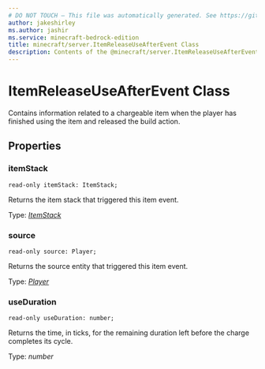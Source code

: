 ```yaml
---
# DO NOT TOUCH — This file was automatically generated. See https://github.com/mojang/minecraftapidocsgenerator to modify descriptions, examples, etc.
author: jakeshirley
ms.author: jashir
ms.service: minecraft-bedrock-edition
title: minecraft/server.ItemReleaseUseAfterEvent Class
description: Contents of the @minecraft/server.ItemReleaseUseAfterEvent class.
---
```

# ItemReleaseUseAfterEvent Class

Contains information related to a chargeable item when the player has finished using the item and released the build action.

## Properties

### **itemStack**
`read-only itemStack: ItemStack;`

Returns the item stack that triggered this item event.

Type: [*ItemStack*](ItemStack.md)

### **source**
`read-only source: Player;`

Returns the source entity that triggered this item event.

Type: [*Player*](Player.md)

### **useDuration**
`read-only useDuration: number;`

Returns the time, in ticks, for the remaining duration left before the charge completes its cycle.

Type: *number*
